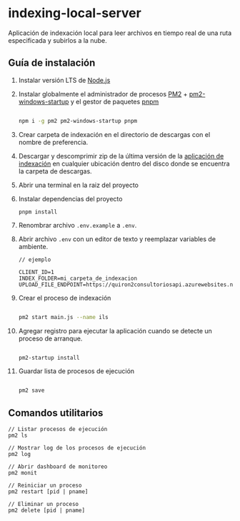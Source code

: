 # indexing-local-server

Aplicación de indexación local para leer archivos en tiempo real de una ruta especificada y subirlos a la nube.

## Guía de instalación

1. Instalar versión LTS de [Node.js](https://nodejs.org/es/)

2. Instalar globalmente el administrador de procesos [PM2](https://pm2.keymetrics.io/) + [pm2-windows-startup](https://github.com/marklagendijk/node-pm2-windows-startup) y el gestor de paquetes [pnpm](https://pnpm.io/es/)

   ```bash

   npm i -g pm2 pm2-windows-startup pnpm

   ```

3. Crear carpeta de indexación en el directorio de descargas con el nombre de preferencia.

4. Descargar y descomprimir zip de la última versión de la [aplicación de indexación](https://github.com/Ekisa-Team/indexing-local-server/releases) en cualquier ubicación dentro del disco donde se encuentra la carpeta de descargas.

5. Abrir una terminal en la raiz del proyecto

6. Instalar dependencias del proyecto
   ```
   pnpm install
   ```
7. Renombrar archivo `.env.example` a `.env`.

8. Abrir archivo `.env` con un editor de texto y reemplazar variables de ambiente.

   ```
   // ejemplo

   CLIENT_ID=1
   INDEX_FOLDER=mi_carpeta_de_indexacion
   UPLOAD_FILE_ENDPOINT=https://quiron2consultoriosapi.azurewebsites.net/api/v1/Upload
   ```

9. Crear el proceso de indexación

   ```bash

   pm2 start main.js --name ils

   ```

10. Agregar registro para ejecutar la aplicación cuando se detecte un proceso de arranque.

    ```bash

    pm2-startup install

    ```

11. Guardar lista de procesos de ejecución

    ```bash

    pm2 save

    ```

## Comandos utilitarios

```console
// Listar procesos de ejecución
pm2 ls

// Mostrar log de los procesos de ejecución
pm2 log

// Abrir dashboard de monitoreo
pm2 monit

// Reiniciar un proceso
pm2 restart [pid | pname]

// Eliminar un proceso
pm2 delete [pid | pname]
```

